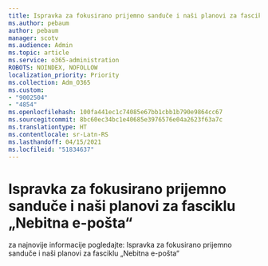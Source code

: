 ```yaml
---
title: Ispravka za fokusirano prijemno sanduče i naši planovi za fasciklu „Nebitna e-pošta“
ms.author: pebaum
author: pebaum
manager: scotv
ms.audience: Admin
ms.topic: article
ms.service: o365-administration
ROBOTS: NOINDEX, NOFOLLOW
localization_priority: Priority
ms.collection: Adm_O365
ms.custom:
- "9002504"
- "4854"
ms.openlocfilehash: 100fa441ec1c74085e67bb1cbb1b790e9864cc67
ms.sourcegitcommit: 8bc60ec34bc1e40685e3976576e04a2623f63a7c
ms.translationtype: HT
ms.contentlocale: sr-Latn-RS
ms.lasthandoff: 04/15/2021
ms.locfileid: "51834637"
---
```

# <a name="update-on-focused-inbox-and-our-plans-for-clutter"></a>Ispravka za fokusirano prijemno sanduče i naši planovi za fasciklu „Nebitna e-pošta“

za najnovije informacije pogledajte: Ispravka za fokusirano prijemno sanduče i naši planovi za fasciklu „Nebitna e-pošta“
